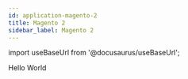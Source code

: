 ```yaml
---
id: application-magento-2
title: Magento 2
sidebar_label: Magento 2
---
```


import useBaseUrl from '@docusaurus/useBaseUrl';

Hello World